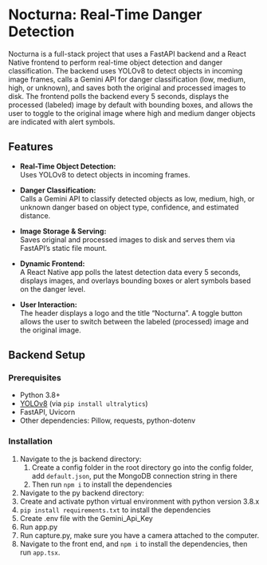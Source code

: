 # Nocturna: Real-Time Danger Detection

Nocturna is a full-stack project that uses a FastAPI backend and a React Native frontend to perform real-time object detection and danger classification. The backend uses YOLOv8 to detect objects in incoming image frames, calls a Gemini API for danger classification (low, medium, high, or unknown), and saves both the original and processed images to disk. The frontend polls the backend every 5 seconds, displays the processed (labeled) image by default with bounding boxes, and allows the user to toggle to the original image where high and medium danger objects are indicated with alert symbols.

## Features

- **Real-Time Object Detection:**  
  Uses YOLOv8 to detect objects in incoming frames.

- **Danger Classification:**  
  Calls a Gemini API to classify detected objects as low, medium, high, or unknown danger based on object type, confidence, and estimated distance.

- **Image Storage & Serving:**  
  Saves original and processed images to disk and serves them via FastAPI’s static file mount.

- **Dynamic Frontend:**  
  A React Native app polls the latest detection data every 5 seconds, displays images, and overlays bounding boxes or alert symbols based on the danger level.

- **User Interaction:**  
  The header displays a logo and the title “Nocturna”. A toggle button allows the user to switch between the labeled (processed) image and the original image.


## Backend Setup

### Prerequisites

- Python 3.8+  
- [YOLOv8](https://github.com/ultralytics/ultralytics) (via `pip install ultralytics`)  
- FastAPI, Uvicorn  
- Other dependencies: Pillow, requests, python-dotenv

### Installation

1. Navigate to the js backend directory:
   1. Create a config folder in the root directory go into the config folder, add `default.json`, put the MongoDB connection string in there
   2. Then run `npm i` to install the dependencies
2. Navigate to the py backend directory:
  1. Create and activate python virtual environment with python version 3.8.x
  2. `pip install requirements.txt` to install the dependencies
  3. Create .env file with the Gemini_Api_Key
  4. Run app.py
  5. Run capture.py, make sure you have a camera attached to the computer.
3. Navigate to the front end, and `npm i` to install the dependencies, then run `app.tsx`.

